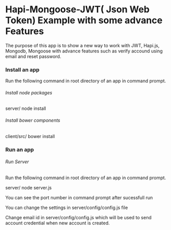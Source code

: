 Hapi-Mongoose-JWT( Json Web Token) Example with some advance Features
======================================================================

The purpose of this app is to show a new way to work with JWT, Hapi.js, Mongodb, Mongoose with advance features such as verify accound using email and reset password.


### Install an app

Run the following command in root directory of an app in command prompt.

###### *Install node packages*

server/ node install

###### *Install bower components*

client/src/ bower install

### Run an app

###### *Run Server*

Run the following command in root directory of an app in command prompt.

server/ node server.js

You can see the port number in command prompt after sucessfull run

You can change the settings in server/config/config.js file

Change email id in server/config/config.js which will be used to send account credential when new account is created. 



